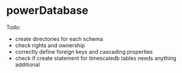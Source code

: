 # powerDatabase

Todo: 
- create directories for each schema
- check rights and ownership
- correctly define foreign keys and cascading properties
- check if create statement for timescaledb tables needs anything additional
